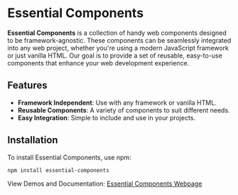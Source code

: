 # Essential Components

**Essential Components** is a collection of handy web components designed to be framework-agnostic. These components can be seamlessly integrated into any web project, whether you're using a modern JavaScript framework or just vanilla HTML. Our goal is to provide a set of reusable, easy-to-use components that enhance your web development experience.

## Features

- **Framework Independent**: Use with any framework or vanilla HTML.
- **Reusable Components**: A variety of components to suit different needs.
- **Easy Integration**: Simple to include and use in your projects.

## Installation

To install Essential Components, use npm:

```sh
npm install essential-components
```

View Demos and Documentation: [Essential Components Webpage](https://dibasdauliya.github.io/essential-components/)